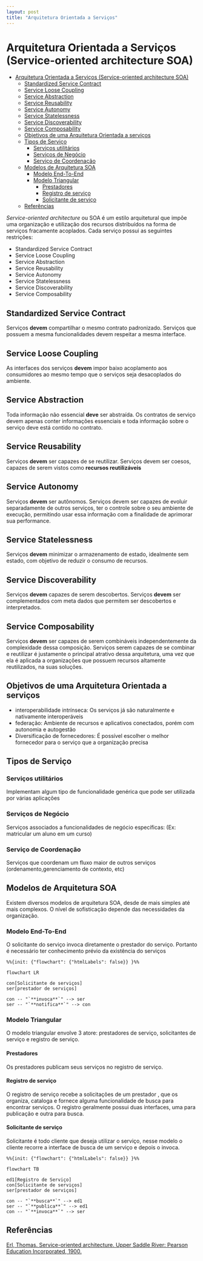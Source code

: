 ```yaml
---
layout: post
title: "Arquitetura Orientada a Serviços"
---
```


# Arquitetura Orientada a Serviços (Service-oriented architecture SOA)

<!--toc:start-->

- [Arquitetura Orientada a Serviços (Service-oriented architecture SOA)](#arquitetura-orientada-a-serviços-service-oriented-architecture-soa)
  - [Standardized Service Contract](#standardized-service-contract)
  - [Service Loose Coupling](#service-loose-coupling)
  - [Service Abstraction](#service-abstraction)
  - [Service Reusability](#service-reusability)
  - [Service Autonomy](#service-autonomy)
  - [Service Statelessness](#service-statelessness)
  - [Service Discoverability](#service-discoverability)
  - [Service Composability](#service-composability)
  - [Objetivos de uma Arquitetura Orientada a serviços](#objetivos-de-uma-arquitetura-orientada-a-serviços)
  - [Tipos de Serviço](#tipos-de-serviço)
    - [Serviços utilitários](#serviços-utilitários)
    - [Serviços de Negócio](#serviços-de-negócio)
    - [Serviço de Coordenação](#serviço-de-coordenação)
  - [Modelos de Arquitetura SOA](#modelos-de-arquitetura-soa)
    - [Modelo End-To-End](#modelo-end-to-end)
    - [Modelo Triangular](#modelo-triangular)
      - [Prestadores](#prestadores)
      - [Registro de serviço](#registro-de-serviço)
      - [Solicitante de serviço](#solicitante-de-serviço)
  - [Referências](#referências)

<!--toc:end-->

_Service-oriented architecture_ ou SOA é um estilo arquitetural que impõe uma organização e utilização
dos recursos distribuídos na forma de serviços fracamente acoplados. Cada serviço possui as seguintes
restrições:

- Standardized Service Contract
- Service Loose Coupling
- Service Abstraction
- Service Reusability
- Service Autonomy
- Service Statelessness
- Service Discoverability
- Service Composability

## Standardized Service Contract

Serviços **devem** compartilhar o mesmo contrato padronizado. Serviços que possuem a mesma funcionalidades devem respeitar a mesma interface.

## Service Loose Coupling

As interfaces dos serviços **devem** impor baixo acoplamento aos consumidores ao mesmo tempo que o serviços seja desacoplados do ambiente.

## Service Abstraction

Toda informação não essencial **deve** ser abstraída. Os contratos de serviço devem apenas conter informações essenciais
e toda informação sobre o serviço deve está contido no contrato.

## Service Reusability

Serviços **devem** ser capazes de se reutilizar. Serviços devem ser coesos, capazes de serem vistos como
**recursos reutilizáveis**

## Service Autonomy

Serviços **devem** ser autônomos. Serviços devem ser capazes de evoluir separadamente de outros serviços, ter o controle sobre
o seu ambiente de execução, permitindo usar essa informação com a finalidade de aprimorar sua performance.

## Service Statelessness

Serviços **devem** minimizar o armazenamento de estado, idealmente sem estado, com objetivo de reduzir o consumo de recursos.

## Service Discoverability

Serviços **devem** capazes de serem descobertos. Serviços **devem** ser complementados com meta dados que permitem ser descobertos
e interpretados.

## Service Composability

Serviços **devem** ser capazes de serem combináveis independentemente da complexidade dessa composição. Serviços serem capazes de se combinar e reutilizar é
justamente o principal atrativo dessa arquitetura, uma vez que ela é aplicada a organizações que possuem recursos altamente reutilizados, na suas soluções.

## Objetivos de uma Arquitetura Orientada a serviços

- interoperabilidade intrínseca: Os serviços já são naturalmente e nativamente interoperáveis
- federação: Ambiente de recursos e aplicativos conectados, porém com autonomia e autogestão
- Diversificação de fornecedores: É possível escolher o melhor fornecedor para o serviço que a organização precisa

## Tipos de Serviço

### Serviços utilitários

Implementam algum tipo de funcionalidade genérica que pode ser utilizada por várias aplicações

### Serviços de Negócio

Serviços associados a funcionalidades de negócio específicas: (Ex: matricular um aluno em um curso)

### Serviço de Coordenação

Serviços que coordenam um fluxo maior de outros serviços (ordenamento,gerenciamento de contexto, etc)

## Modelos de Arquitetura SOA

Existem diversos modelos de arquitetura SOA, desde de mais simples até mais complexos. O nível de sofisticação depende das necessidades da organização.

### Modelo End-To-End

O solicitante do serviço invoca diretamente o prestador do serviço. Portanto é necessário ter conhecimento prévio da existência do serviços

```mermaid!
%%{init: {"flowchart": {"htmlLabels": false}} }%%

flowchart LR

con[Solicitante de serviços]
ser[prestador de serviços]

con -- "`**invoca**`" --> ser
ser -- "`**notifica**`" --> con
```

### Modelo Triangular

O modelo triangular envolve 3 atore: prestadores de serviço, solicitantes de serviço e registro de serviço.

#### Prestadores

Os prestadores publicam seus serviços no registro de serviço.

#### Registro de serviço

O registro de serviço recebe a solicitações de um prestador , que os organiza, cataloga e fornece alguma funcionalidade de busca para encontrar serviços.
O registro geralmente possui duas interfaces, uma para publicação e outra para busca.

#### Solicitante de serviço

Solicitante é todo cliente que deseja utilizar o serviço, nesse modelo o cliente recorre a interface de busca de um serviço e depois o invoca.

```mermaid!
%%{init: {"flowchart": {"htmlLabels": false}} }%%

flowchart TB

ed1[Registro de Serviço]
con[Solicitante de serviços]
ser[prestador de serviços]

con -- "`**busca**`" --> ed1
ser -- "`**publica**`" --> ed1
con -- "`**invoca**`" --> ser

```

## Referências

[Erl, Thomas. Service-oriented architecture. Upper Saddle River: Pearson Education Incorporated, 1900.]({{site.github_assets}}/pdf/soa_book.pdf)
